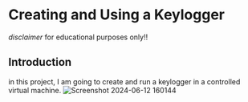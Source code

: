 # Creating and Using a Keylogger
*disclaimer* for educational purposes only!!

## Introduction
in this project, I am going to create and run a keylogger in a controlled virtual machine.
![Screenshot 2024-06-12 160144](https://github.com/baileytoy/Keylogger/assets/172320876/61b53ada-2ecc-4dd5-9610-52ecde1fd7dd)
